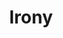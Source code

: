 ---
title: Irony
crosslinks:
- autotldr
- MassdropBot
- DuplicatesBot
- u_imguralbumbot
- youtubefactsbot
- Serendipity
- replygore
- juxtaposition
- melbourne
- eu4
- HistoryPorn
- badscience
- ChargeYourPhone
- RoastMe
- narcsinthewild
- coincidence
- livven
- mildlyamusing
- LateStageCapitalism
- mildlyinteresting
---
